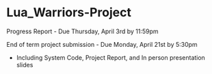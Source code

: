 # Lua_Warriors-Project

Progress Report - Due Thursday, April 3rd by 11:59pm

End of term project submission - Due Monday, April 21st by 5:30pm
 - Including System Code, Project Report, and In person presentation slides
